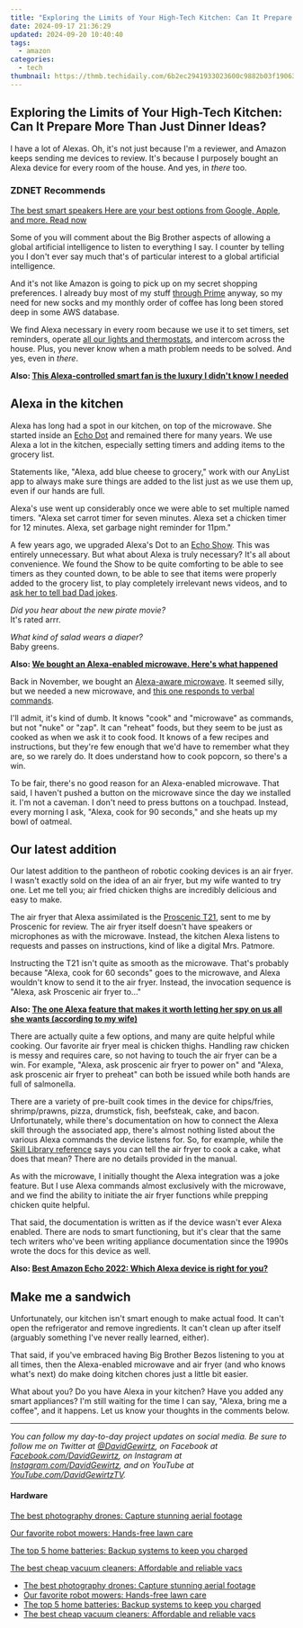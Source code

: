 ```yaml
---
title: "Exploring the Limits of Your High-Tech Kitchen: Can It Prepare More Than Just Dinner Ideas?"
date: 2024-09-17 21:36:29
updated: 2024-09-20 10:40:40
tags:
  - amazon
categories:
  - tech
thumbnail: https://thmb.techidaily.com/6b2ec2941933023600c9882b03f190635c85fa9ba36f059f6adc757c4d4da9ce.jpg
---
```


## Exploring the Limits of Your High-Tech Kitchen: Can It Prepare More Than Just Dinner Ideas?

I have a lot of Alexas. Oh, it's not just because I'm a reviewer, and Amazon keeps sending me devices to review. It's because I purposely bought an Alexa device for every room of the house. And yes, in _there_ too.

### **ZDNET** Recommends

[The best smart speakers Here are your best options from Google, Apple, and more.  Read now](https://www.zdnet.com/article/best-smart-speaker/)

Some of you will comment about the Big Brother aspects of allowing a global artificial intelligence to listen to everything I say. I counter by telling you I don't ever say much that's of particular interest to a global artificial intelligence. 

And it's not like Amazon is going to pick up on my secret shopping preferences. I already buy most of my stuff [through Prime](https://www.zdnet.com/article/why-amazon-is-the-king-of-innovation-prime-power/) anyway, so my need for new socks and my monthly order of coffee has long been stored deep in some AWS database. 

We find Alexa necessary in every room because we use it to set timers, set reminders, operate [all our lights and thermostats](https://www.zdnet.com/article/extreme-nest-take-nest-to-the-next-level-with-zones-and-sensors/), and intercom across the house. Plus, you never know when a math problem needs to be solved. And yes, even in _there_.

**Also: [This Alexa-controlled smart fan is the luxury I didn't know I needed](https://www.zdnet.com/home-and-office/smart-home/alexa-controlled-fan-is-the-smart-home-luxury-i-didnt-know-i-needed/)**

##  Alexa in the kitchen 

Alexa has long had a spot in our kitchen, on top of the microwave. She started inside an [Echo Dot](https://buy.geni.us/Proxy.ashx?TSID=368250&GR%5FURL=https%3A%2F%2Fwww.amazon.com%2Fall-new-echo-dot%2Fdp%2FB084J4KNDS%3Ftag%3Dzd-buy-button-20%26ascsubtag%3D%5F%5FCOM%5FCLICK%5FID%5F%5F%7Cd0718158-792a-45e0-a828-0ab1eff01aca%7Cdtp&dtb=1) and remained there for many years. We use Alexa a lot in the kitchen, especially setting timers and adding items to the grocery list.

Statements like, "Alexa, add blue cheese to grocery," work with our AnyList app to always make sure things are added to the list just as we use them up, even if our hands are full.

Alexa's use went up considerably once we were able to set multiple named timers. "Alexa set carrot timer for seven minutes. Alexa set a chicken timer for 12 minutes. Alexa, set garbage night reminder for 11pm."

A few years ago, we upgraded Alexa's Dot to an [Echo Show](https://buy.geni.us/Proxy.ashx?TSID=368250&GR%5FURL=https%3A%2F%2Fwww.amazon.com%2FAll-new-Echo-Show-8-2nd-Gen-2021-release%2Fdp%2FB084DC4LW6%3Ftag%3Dzd-buy-button-20%26ascsubtag%3D%5F%5FCOM%5FCLICK%5FID%5F%5F%7Cd0718158-792a-45e0-a828-0ab1eff01aca%7Cdtp&dtb=1). This was entirely unnecessary. But what about Alexa is truly necessary? It's all about convenience. We found the Show to be quite comforting to be able to see timers as they counted down, to be able to see that items were properly added to the grocery list, to play completely irrelevant news videos, and to [ask her to tell bad Dad jokes](https://www.cnet.com/home/smart-home/need-a-good-laugh-55-funniest-things-to-ask-alexa-to-raise-your-spirits/).

_Did you hear about the new pirate movie?_  
 It's rated arrr. 

_What kind of salad wears a diaper?_  
 Baby greens. 

**Also: [We bought an Alexa-enabled microwave. Here's what happened](https://www.zdnet.com/article/we-bought-an-alexa-enabled-microwave-heres-what-happened/)** 

Back in November, we bought an [Alexa-aware microwave](https://buy.geni.us/Proxy.ashx?TSID=368250&GR%5FURL=https%3A%2F%2Fwww.amazon.com%2FSharp-ZSMC1449FS-Countertop-Microwave-Steel-Works%2Fdp%2FB08FF62HXQ%3Ftag%3Dzd-buy-button-20%26ascsubtag%3D%5F%5FCOM%5FCLICK%5FID%5F%5F%7Cd0718158-792a-45e0-a828-0ab1eff01aca%7Cdtp&dtb=1). It seemed silly, but we needed a new microwave, and [this one responds to verbal commands](https://www.zdnet.com/article/we-bought-an-alexa-enabled-microwave-heres-what-happened/).

I'll admit, it's kind of dumb. It knows "cook" and "microwave" as commands, but not "nuke" or "zap". It can "reheat" foods, but they seem to be just as cooked as when we ask it to cook food. It knows of a few recipes and instructions, but they're few enough that we'd have to remember what they are, so we rarely do. It does understand how to cook popcorn, so there's a win.

To be fair, there's no good reason for an Alexa-enabled microwave. That said, I haven't pushed a button on the microwave since the day we installed it. I'm not a caveman. I don't need to press buttons on a touchpad. Instead, every morning I ask, "Alexa, cook for 90 seconds," and she heats up my bowl of oatmeal. 

##  Our latest addition 

Our latest addition to the pantheon of robotic cooking devices is an air fryer. I wasn't exactly sold on the idea of an air fryer, but my wife wanted to try one. Let me tell you; air fried chicken thighs are incredibly delicious and easy to make. 

The air fryer that Alexa assimilated is the [Proscenic T21](https://buy.geni.us/Proxy.ashx?TSID=368250&GR%5FURL=https%3A%2F%2Fwww.amazon.com%2FProscenic-T21-Electric-Touchscreen-Nonstick%2Fdp%2FB07VWHVCHK%3Ftag%3Dzd-buy-button-20%26ascsubtag%3D%5F%5FCOM%5FCLICK%5FID%5F%5F%7Cd0718158-792a-45e0-a828-0ab1eff01aca%7Cdtp&dtb=1), sent to me by Proscenic for review. The air fryer itself doesn't have speakers or microphones as with the microwave. Instead, the kitchen Alexa listens to requests and passes on instructions, kind of like a digital Mrs. Patmore. 

Instructing the T21 isn't quite as smooth as the microwave. That's probably because "Alexa, cook for 60 seconds" goes to the microwave, and Alexa wouldn't know to send it to the air fryer. Instead, the invocation sequence is "Alexa, ask Proscenic air fryer to..." 

**Also: [The one Alexa feature that makes it worth letting her spy on us all she wants (according to my wife)](https://www.zdnet.com/article/the-one-alexa-feature-that-makes-it-worth-letting-her-spy-on-us-all-she-wants-according-to-my-wife/)** 

There are actually quite a few options, and many are quite helpful while cooking. Our favorite air fryer meal is chicken thighs. Handling raw chicken is messy and requires care, so not having to touch the air fryer can be a win. For example, "Alexa, ask proscenic air fryer to power on" and "Alexa, ask proscenic air fryer to preheat" can both be issued while both hands are full of salmonella. 

There are a variety of pre-built cook times in the device for chips/fries, shrimp/prawns, pizza, drumstick, fish, beefsteak, cake, and bacon. Unfortunately, while there's documentation on how to connect the Alexa skill through the associated app, there's almost nothing listed about the various Alexa commands the device listens for. So, for example, while the [Skill Library reference](https://buy.geni.us/Proxy.ashx?TSID=368250&GR%5FURL=https%3A%2F%2Fwww.amazon.com%2F%E6%B7%B1%E5%9C%B3%E5%B8%82%E6%B5%A6%E7%A1%95%E7%A7%91%E6%8A%80%E6%9C%89%E9%99%90%E5%85%AC%E5%8F%B8-Proscenic%2Fdp%2FB09FD6LB8D%3Ftag%3Dzd-buy-button-20%26ascsubtag%3D%5F%5FCOM%5FCLICK%5FID%5F%5F%7Cd0718158-792a-45e0-a828-0ab1eff01aca%7Cdtp&dtb=1) says you can tell the air fryer to cook a cake, what does that mean? There are no details provided in the manual. 

As with the microwave, I initially thought the Alexa integration was a joke feature. But I use Alexa commands almost exclusively with the microwave, and we find the ability to initiate the air fryer functions while prepping chicken quite helpful. 

That said, the documentation is written as if the device wasn't ever Alexa enabled. There are nods to smart functioning, but it's clear that the same tech writers who've been writing appliance documentation since the 1990s wrote the docs for this device as well. 

**Also: [Best Amazon Echo 2022: Which Alexa device is right for you?](https://www.zdnet.com/article/best-echo/)**

##  Make me a sandwich 

Unfortunately, our kitchen isn't smart enough to make actual food. It can't open the refrigerator and remove ingredients. It can't clean up after itself (arguably something I've never really learned, either). 

That said, if you've embraced having Big Brother Bezos listening to you at all times, then the Alexa-enabled microwave and air fryer (and who knows what's next) do make doing kitchen chores just a little bit easier. 

What about you? Do you have Alexa in your kitchen? Have you added any smart appliances? I'm still waiting for the time I can say, "Alexa, bring me a coffee", and it happens. Let us know your thoughts in the comments below. 

---

_You can follow my day-to-day project updates on social media. Be sure to follow me on Twitter at [@DavidGewirtz](https://twitter.com/davidgewirtz), on Facebook at [Facebook.com/DavidGewirtz](https://www.facebook.com/davidgewirtz), on Instagram at [Instagram.com/DavidGewirtz](https://www.instagram.com/DavidGewirtz/), and on YouTube at [YouTube.com/DavidGewirtzTV](https://www.youtube.com/user/DavidGewirtzTV)._

#### Hardware

[The best photography drones: Capture stunning aerial footage](https://www.zdnet.com/article/best-photography-drone/ "The best photography drones: Capture stunning aerial footage")

[Our favorite robot mowers: Hands-free lawn care](https://www.zdnet.com/article/best-robot-mower/ "Our favorite robot mowers: Hands-free lawn care")

[The top 5 home batteries: Backup systems to keep you charged](https://www.zdnet.com/article/best-home-battery/ "The top 5 home batteries: Backup systems to keep you charged")

[The best cheap vacuum cleaners: Affordable and reliable vacs](https://www.zdnet.com/article/best-cheap-vacuum/ "The best cheap vacuum cleaners: Affordable and reliable vacs")

* [The best photography drones: Capture stunning aerial footage](https://www.zdnet.com/article/best-photography-drone/ "The best photography drones: Capture stunning aerial footage")
* [Our favorite robot mowers: Hands-free lawn care](https://www.zdnet.com/article/best-robot-mower/ "Our favorite robot mowers: Hands-free lawn care")
* [The top 5 home batteries: Backup systems to keep you charged](https://www.zdnet.com/article/best-home-battery/ "The top 5 home batteries: Backup systems to keep you charged")
* [The best cheap vacuum cleaners: Affordable and reliable vacs](https://www.zdnet.com/article/best-cheap-vacuum/ "The best cheap vacuum cleaners: Affordable and reliable vacs")

<ins class="adsbygoogle"
     style="display:block"
     data-ad-format="autorelaxed"
     data-ad-client="ca-pub-7571918770474297"
     data-ad-slot="1223367746"></ins>



<ins class="adsbygoogle"
     style="display:block"
     data-ad-client="ca-pub-7571918770474297"
     data-ad-slot="8358498916"
     data-ad-format="auto"
     data-full-width-responsive="true"></ins>
